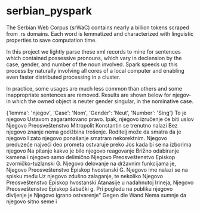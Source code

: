 # serbian_pyspark

The Serbian Web Corpus (srWaC) contains nearly a billion tokens scraped from .rs domains. Each word is lemmatized and characterized with linguistic properties to save computation time. 

In this project we lightly parse these xml records to mine for sentences which contained possessive pronouns, which vary in declension by the case, gender, and number of the noun involved. Spark speeds up this process by naturally involving all cores of a local computer and enabling even faster distributed processing in a cluster.

In practice, some usages are much less common than others and some inappropriate sentences are removed. Results are shown below for njegov- in which the owned object is neuter gender singular, in the nominative case.

{'lemma': 'njegov', 'Case': 'Nom', 'Gender': 'Neut', 'Number': 'Sing'}
	 To je njegovo Ustavom zagarantovano pravo.
	 Ipak, njegovo izručenje će biti uslov
	 Njegovo Preosveštenstvo Mitropolit Konstantin se trenutno nalazi
	 Bez njegovo znanje nema godižbina trošenje.
	 Roditelj može da smatra da je njegovo
	 I zato njegovo ponašanje smatram nekorektnim.
	 Njegovo preduzeće najveći deo prometa ostvaruje preko
	 Jos kada bi se na izborima njegovo
	 Na pitanje kakvo je bilo njegovo reagovanje
	 Brižno odabiranje kamena i njegovo samo delimično
	 Njegovo Preosveštenstvo Episkop zvorničko-tuzlanski G.
	 Njegovo delovanje na državnim funkcijama je,
	 Njegovo Preosveštenstvo Episkop hvostanski G.
	 Njegovo ime nalazi se na spisku među
	 Uz njegovo zdušno zalaganje, te nekoliko
	 Njegovo Preosveštenstvo Episkop hvostanski Atanasije u nadahnutoj
	 Irineja, Njegovo Preosveštenstvo Episkop šabački g.
	 Pri pogledu na publiku njegovo divljenje je
	 Njegovo igrano ostvarenje" Gegen die Wand
	 Nema sumnje da njegovo sitno seme i
